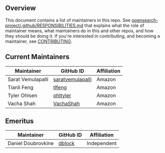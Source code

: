 ## Overview

This document contains a list of maintainers in this repo. See [opensearch-project/.github/RESPONSIBILITIES.md](https://github.com/opensearch-project/.github/blob/main/RESPONSIBILITIES.md#maintainer-responsibilities) that explains what the role of maintainer means, what maintainers do in this and other repos, and how they should be doing it. If you're interested in contributing, and becoming a maintainer, see [CONTRIBUTING](CONTRIBUTING.md).

## Current Maintainers

| Maintainer         | GitHub ID                                               | Affiliation |
| ------------------ | ------------------------------------------------------- | ----------- |
| Sarat Vemulapalli  | [saratvemulapalli](https://github.com/saratvemulapalli) | Amazon      |
| Tianli Feng        | [tlfeng](https://github.com/tlfeng)                     | Amazon      |
| Tyler Ohlsen       | [ohltyler](https://github.com/ohltyler)                 | Amazon      |
| Vacha Shah         | [VachaShah](https://github.com/vachashah)               | Amazon      |

## Emeritus

| Maintainer         | GitHub ID                                               | Affiliation |
| ------------------ | ------------------------------------------------------- | ----------- |
| Daniel Doubrovkine | [dblock](https://github.com/dblock)                     | Independent |
